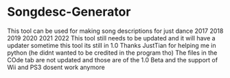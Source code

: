 # Songdesc-Generator
This tool can be used for making song descriptions for just dance 2017 2018 2019 2020 2021 2022
This tool still needs to be updated and it will have a updater sometime this tool its still in 1.0
Thanks JustTian for helping me in python (he didnt wanted to be credited in the program tho)
The files in the COde tab are not updated and those are of the 1.0 Beta and the support of Wii and PS3 dosent work anymore
